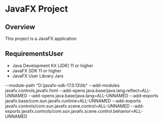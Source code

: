 # JavaFX Project

## Overview
This project is a JavaFX application 

## RequirementsUser
- Java Development Kit (JDK) 11 or higher
- JavaFX SDK 11 or higher
- JavaFX User Library Jars





--module-path "D:\javafx-sdk-17.0.13\lib" --add-modules javafx.controls,javafx.fxml
--add-opens java.base/java.lang.reflect=ALL-UNNAMED
--add-opens java.base/java.lang=ALL-UNNAMED
--add-exports javafx.base/com.sun.javafx.runtime=ALL-UNNAMED
--add-exports javafx.controls/com.sun.javafx.scene.control=ALL-UNNAMED
--add-exports javafx.controls/com.sun.javafx.scene.control.behavior=ALL-UNNAMED
